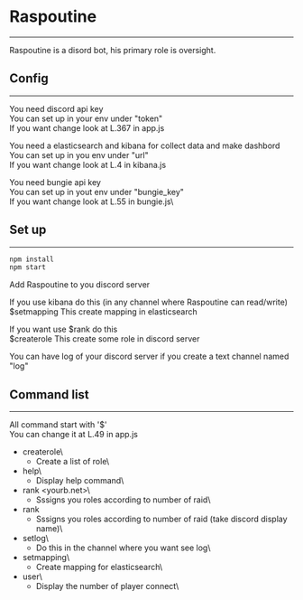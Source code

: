 # Raspoutine

------
Raspoutine is a disord bot, his primary role is oversight.

## Config

------
You need discord api key\
You can set up in your env under "token"\
If you want change look at L.367 in app.js


You need a elasticsearch and kibana for collect data and make dashbord\
You can set up in you env under "url"\
If you want change look at L.4 in kibana.js

You need bungie api key \
You can set up in yout env under "bungie_key"\
If you want change look at L.55 in bungie.js\


## Set up

------

```javascript
npm install
npm start
```

Add Raspoutine to you discord server 

If you use kibana do this
(in any channel where Raspoutine can read/write)\
$setmapping
This create mapping in elasticsearch 

If you want use $rank do this\
$createrole 
This create some role in discord server

You can have log of your discord server if you create a text channel named "log"

## Command list

------

All command start with '$'\
You can change it at L.49 in app.js

* createrole\
    * Create a list of role\
* help\
    * Display help command\
* rank <yourb.net>\
    * Sssigns you roles according to number of raid\
* rank
    * Sssigns you roles according to number of raid (take discord display name)\
 * setlog\
    * Do this in the channel where you want see log\
* setmapping\
    * Create mapping for elasticsearch\
* user\
    * Display the number of player connect\